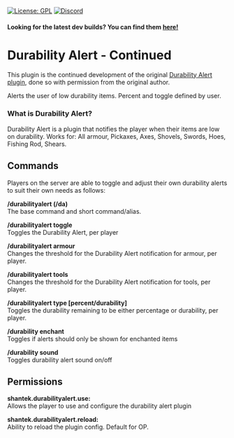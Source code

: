 [![License: GPL](https://img.shields.io/badge/license-GPL-blue.svg)](LICENSE) [![Discord](https://img.shields.io/discord/628396916639793152.svg?color=%237289da&label=discord)](https://shantek.co/discord)

#### Looking for the latest dev builds? You can find them [here!](https://shantek.dev/job/DurabilityAlert-Continued/)


# Durability Alert - Continued

This plugin is the continued development of the original [Durability Alert plugin](https://github.com/christopherwalkerml/DurabilityAlert), done so with permission from the original author.

Alerts the user of low durability items. Percent and toggle defined by user.

### What is Durability Alert?
Durability Alert is a plugin that notifies the player when their items are low on durability.
Works for: All armour, Pickaxes, Axes, Shovels, Swords, Hoes, Fishing Rod, Shears.

## Commands

Players on the server are able to toggle and adjust their own durability alerts to suit their own needs as follows:

**/durabilityalert (/da)**<br />
The base command and short command/alias.

**/durabilityalert toggle**<br />
Toggles the Durability Alert, per player

**/durabilityalert armour <number>**<br />
Changes the threshold for the Durability Alert notification for armour, per player.

**/durabilityalert tools <number>**<br />
Changes the threshold for the Durability Alert notification for tools, per player.


**/durabilityalert type [percent/durability]**<br /> 
Toggles the durability remaining to be either percentage or durability, per player.

**/durability enchant**<br />
Toggles if alerts should only be shown for enchanted items

**/durability sound**<br />
Toggles durability alert sound on/off

## Permissions

**shantek.durabilityalert.use:**<br />
Allows the player to use and configure the durability alert plugin

**shantek.durabilityalert.reload:**<br />
Ability to reload the plugin config. Default for OP.